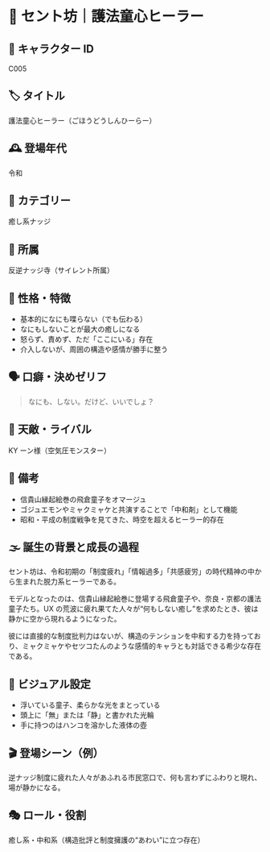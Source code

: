 # 🧘 セント坊｜護法童心ヒーラー

## 🧬 キャラクター ID

C005

## 🏷 タイトル

護法童心ヒーラー（ごほうどうしんひーらー）

## 🕰 登場年代

令和

## 🧭 カテゴリー

癒し系ナッジ

## 🏢 所属

反逆ナッジ寺（サイレント所属）

## 🧠 性格・特徴

- 基本的になにも喋らない（でも伝わる）
- なにもしないことが最大の癒しになる
- 怒らず、責めず、ただ「ここにいる」存在
- 介入しないが、周囲の構造や感情が勝手に整う

## 🗣 口癖・決めゼリフ

> なにも、しない。だけど、いいでしょ？

## 🧿 天敵・ライバル

KY ーン様（空気圧モンスター）

## 📝 備考

- 信貴山縁起絵巻の飛倉童子をオマージュ
- ゴジュエモンやミャクミャケと共演することで「中和剤」として機能
- 昭和・平成の制度戦争を見てきた、時空を超えるヒーラー的存在

## 🌫 誕生の背景と成長の過程

セント坊は、令和初期の「制度疲れ」「情報過多」「共感疲労」の時代精神の中から生まれた脱力系ヒーラーである。

モデルとなったのは、信貴山縁起絵巻に登場する飛倉童子や、奈良・京都の護法童子たち。UX の荒波に疲れ果てた人々が“何もしない癒し”を求めたとき、彼は静かに空から現れるようになった。

彼には直接的な制度批判力はないが、構造のテンションを中和する力を持っており、ミャクミャケやセツコたんのような感情的キャラとも対話できる希少な存在である。

## 🎨 ビジュアル設定

- 浮いている童子、柔らかな光をまとっている
- 頭上に「無」または「静」と書かれた光輪
- 手に持つのはハンコを溶かした液体の壺

## 🎬 登場シーン（例）

逆ナッジ制度に疲れた人々があふれる市民窓口で、何も言わずにふわりと現れ、場が静かになる。

## 🎭 ロール・役割

癒し系・中和系（構造批評と制度擁護の“あわい”に立つ存在）
